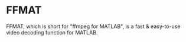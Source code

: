 # FFMAT
FFMAT, which is short for "ffmpeg for MATLAB", is a fast &amp; easy-to-use video decoding function for MATLAB.
